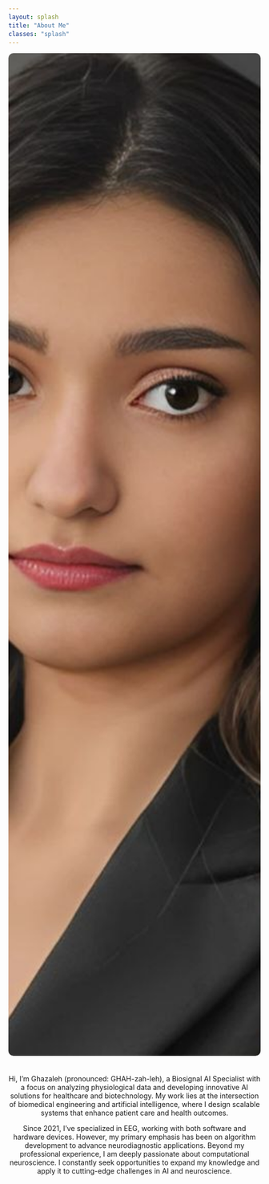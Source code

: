 ```yaml
---
layout: splash
title: "About Me"
classes: "splash"
---
```



<div class="row" style="max-width: 1200px; margin: 0 auto;">
  <!-- Left empty column -->
  <div class="col-2"></div>

  <!-- Center column with image and text -->
  <div class="col-8" style="text-align: center;">
    <img src="/assets/images/profile-photo-1.jpg" alt="Your Picture" style="border-radius: 10px; width: 100%; height: 50vh; object-fit: cover; margin-bottom: 20px;">
    <p>
Hi, I’m Ghazaleh (pronounced: GHAH-zah-leh), a Biosignal AI Specialist with a focus on analyzing physiological data and developing innovative AI solutions for healthcare and biotechnology. My work lies at the intersection of biomedical engineering and artificial intelligence, where I design scalable systems that enhance patient care and health outcomes.
    </p>
    <p>
Since 2021, I’ve specialized in EEG, working with both software and hardware devices. However, my primary emphasis has been on algorithm development to advance neurodiagnostic applications. Beyond my professional experience, I am deeply passionate about computational neuroscience. I constantly seek opportunities to expand my knowledge and apply it to cutting-edge challenges in AI and neuroscience.
    </p>
  </div>

  <!-- Right empty column -->
  <div class="col-2"></div>
</div>











<!-- ---
layout: home
title: "About Me"
permalink: /about/
classes: wide
---

Hi, I’m Ghazaleh (pronounced: GHAH-zah-leh), a Biosignal AI Specialist with a focus on analyzing physiological data and developing innovative AI solutions for healthcare and biotechnology. My work lies at the intersection of biomedical engineering and artificial intelligence, where I design scalable systems that enhance patient care and health outcomes.

Since 2021, I’ve specialized in EEG, working with both software and hardware devices. However, my primary emphasis has been on algorithm development to advance neurodiagnostic applications. Beyond my professional experience, I am deeply passionate about computational neuroscience. I constantly seek opportunities to expand my knowledge and apply it to cutting-edge challenges in AI and neuroscience. -->


<!-- ## Expertise

- **Programming Languages**: Python, R, SQL, C/C++, MATLAB
- **Cloud Technologies**: AWS, Compute Canada Cloud
- **Machine Learning & AI**:
  - Deep Learning: CNNs, RNNs, GANs, Autoencoders
  - Supervised & Unsupervised Learning
  - Natural Language Processing
  - Computer Vision
- **Frameworks & Libraries**:
  - TensorFlow, Keras, PyTorch, JAX
  - OpenCV, SciPy, Scikit-learn
  - Hugging Face Transformers, spaCy
  - Tidyverse, PostgreSQL, Boost
- **Dev & Ops**:
  - MLOps, Docker, Git, CI/CD Pipelines
- **Healthcare Data & Compliance**:
  - FHIR, EHR, EMR, HIS
  - HIPAA, FDA, HL7 Standards
- **Markup & Documentation**: HTML, LaTeX, Markdown
- **Operating Systems**: Ubuntu Linux, Windows, macOS


### Education
- **[M.Sc.]**, [Computational Medicine]  
  [University of Montreal], [2024]

- **[B.Sc.]**, [Biomedical Engineering]  
  [Tehran Polytechnic], [2020]

### Beyond Work
When I’m not analyzing data or coding algorithms, I enjoy meditation and practing . I’m also passionate about mentoring aspiring AI researchers and sharing and gaining knowledge at conferences. -->
